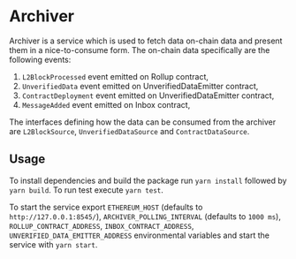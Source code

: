 # Archiver
Archiver is a service which is used to fetch data on-chain data and present them in a nice-to-consume form.
The on-chain data specifically are the following events:
1. `L2BlockProcessed` event emitted on Rollup contract,
2. `UnverifiedData` event emitted on UnverifiedDataEmitter contract,
3. `ContractDeployment` event emitted on UnverifiedDataEmitter contract,
4. `MessageAdded` event emitted on Inbox contract,

The interfaces defining how the data can be consumed from the archiver are `L2BlockSource`, `UnverifiedDataSource` and `ContractDataSource`.

## Usage
To install dependencies and build the package run `yarn install` followed by `yarn build`.
To run test execute `yarn test`.

To start the service export `ETHEREUM_HOST` (defaults to `http://127.0.0.1:8545/`), `ARCHIVER_POLLING_INTERVAL` (defaults to `1000 ms`), `ROLLUP_CONTRACT_ADDRESS`, `INBOX_CONTRACT_ADDRESS`, `UNVERIFIED_DATA_EMITTER_ADDRESS` environmental variables and start the service with `yarn start`.

